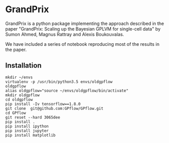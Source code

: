 # GrandPrix
GrandPrix is a python package implementing the approach described in the paper "GrandPrix: Scaling up the Bayesian GPLVM for single-cell data" by Sumon Ahmed, Magnus Rattray and Alexis Boukouvalas.

We have included a series of notebook reproducing most of the results in the paper.

## Installation
<!--
1. Install tensorflow - 'pip install tensorflow'
1. Install GPflow. Only GPflow version 0.3.8 is support on GrandPrix beta version. See [here](https://github.com/GPflow/GPflow) for more ifnormation. 
-->
<!--
```
git clone https://github.com/GPflow/GPflow.git
cd GPflow
git checkout 0.3.9
pip install .
```
-->
```
mkdir ~/envs
virtualenv -p /usr/bin/python3.5 envs/oldgpflow
oldgpflow
alias oldgpflow="source ~/envs/oldgpflow/bin/activate"
mkdir oldgpflow
cd oldgpflow
pip install -Iv tensorflow==1.8.0
git clone  git@github.com:GPflow/GPflow.git 
cd GPflow
git reset --hard 3065dee
pip install .
pip install ipython
pip install jupyter
pip install matplotlib
```



